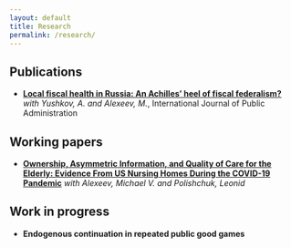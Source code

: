 ```yaml
---
layout: default
title: Research
permalink: /research/
---
```


Publications
---
- **[Local fiscal health in Russia: An Achilles’ heel of fiscal federalism?](https://www.tandfonline.com/doi/full/10.1080/01900692.2024.2399133)**
_with Yushkov, A. and Alexeev, M._, International Journal of Public Administration

Working papers
---
- **[Ownership, Asymmetric Information, and Quality of Care for the Elderly: Evidence From US Nursing Homes During the COVID-19 Pandemic](https://ssrn.com/abstract=4906864)**
_with Alexeev, Michael V. and Polishchuk, Leonid_

Work in progress
---
- **Endogenous continuation in repeated public good games**
